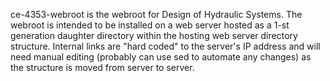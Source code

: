 ce-4353-webroot is the webroot for Design of Hydraulic Systems.  The webroot is intended to be installed on a web server hosted as a 1-st generation daughter directory within the hosting web server directory structure.  Internal links are "hard coded" to the server's IP address and will need manual editing (probably can use sed to automate any changes) as the structure is moved from server to server.
